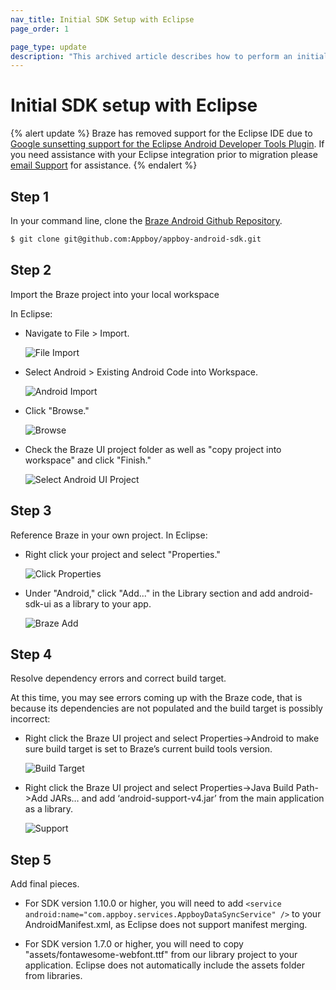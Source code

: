 ```yaml
---
nav_title: Initial SDK Setup with Eclipse
page_order: 1

page_type: update
description: "This archived article describes how to perform an initial SDK setup with Eclipse. Braze has deprecated support for the Eclipse IDE."
---
```


# Initial SDK setup with Eclipse

{% alert update %}
Braze has removed support for the Eclipse IDE due to [Google sunsetting support for the Eclipse Android Developer Tools Plugin](http://android-developers.blogspot.com/2015/06/an-update-on-eclipse-android-developer.html). If you need assistance with your Eclipse integration prior to migration please [email Support]({{site.baseurl}}/support_contact/) for assistance.
{% endalert %}

## Step 1
In your command line, clone the [Braze Android Github Repository][03].

```bash
$ git clone git@github.com:Appboy/appboy-android-sdk.git
```

## Step 2
Import the Braze project into your local workspace

In Eclipse:

  - Navigate to File > Import.

    ![File Import][04]
  - Select Android > Existing Android Code into Workspace.

    ![Android Import][05]
  - Click "Browse."

    ![Browse][06]
  - Check the Braze UI project folder as well as "copy project into workspace" and click "Finish."

    ![Select Android UI Project][07]

## Step 3
Reference Braze in your own project.
In Eclipse:

  - Right click your project and select "Properties."

    ![Click Properties][08]
  - Under "Android," click "Add..." in the Library section and add android-sdk-ui as a library to your app.

    ![Braze Add][09]

## Step 4
Resolve dependency errors and correct build target.

At this time, you may see errors coming up with the Braze code, that is because its dependencies are not populated and the build target is possibly incorrect:

   - Right click the Braze UI project and  select Properties->Android to make sure build target is set to Braze’s current build tools version.

      ![Build Target][10]
   - Right click the Braze UI project and  select Properties->Java Build Path->Add JARs… and add ‘android-support-v4.jar’ from the main application as a library.

      ![Support][11]

## Step 5

Add final pieces.

  - For SDK version 1.10.0 or higher, you will need to add
  `<service android:name="com.appboy.services.AppboyDataSyncService" />`
  to your AndroidManifest.xml, as Eclipse does not support manifest merging.

  - For SDK version 1.7.0 or higher, you will need to copy "assets/fontawesome-webfont.ttf" from our library project to your application. Eclipse does not automatically include the assets folder from libraries.

[03]: https://github.com/appboy/appboy-android-sdk "Appboy Android Github Repository"
[04]: {{site.baseurl}}/assets/img_archive/file_import.png
[05]: {{site.baseurl}}/assets/img_archive/android_import.png
[06]: {{site.baseurl}}/assets/img_archive/click_browse.png
[07]: {{site.baseurl}}/assets/img_archive/select_project_android.png
[08]: {{site.baseurl}}/assets/img_archive/click_properties.png
[09]: {{site.baseurl}}/assets/img_archive/add_appboy_ui.png
[10]: {{site.baseurl}}/assets/img_archive/build_target.png
[11]: {{site.baseurl}}/assets/img_archive/android_support_v4.png
